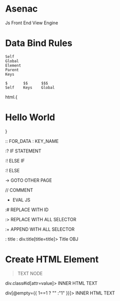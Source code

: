 # Asenac
Js Front End View Engine

# Data Bind Rules
    Self
    Global
    Element
    Parent
    Keys

    $       $$      $$$
    Self    Keys    Global

html.{
    <h1> Hello World </h1>
}

:: FOR_DATA : KEY_NAME

:? IF STATEMENT

:! ELSE IF

:! ELSE

-> GOTO OTHER PAGE

// COMMENT

- EVAL JS

:# REPLACE WITH ID

:> REPLACE WITH ALL SELECTOR

:+ APPEND WITH ALL SELECTOR


: title : div.title[title=title]> Title OBJ

# Create HTML Element

> TEXT NODE

div.class#id[attr=value]> INNER HTML TEXT

div[@empty={{ 1==1 ? "" :"1" }}]> INNER HTML TEXT
